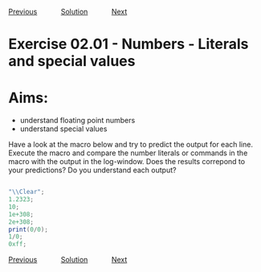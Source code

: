 [Previous](./ex01-04.md) &nbsp;&nbsp;&nbsp;&nbsp;&nbsp;&nbsp;&nbsp;&nbsp;&nbsp;&nbsp;     [Solution](../ans/ans02-01.md) &nbsp;&nbsp;&nbsp;&nbsp;&nbsp;&nbsp;&nbsp;&nbsp;&nbsp;&nbsp; [Next](./ex02-02.md)
# Exercise 02.01 - Numbers - Literals and special values

# Aims:  
- understand floating point numbers 
- understand special values

Have a look at the macro below and try to predict the output for 
each line.  Execute the macro and compare the number literals or commands 
in the macro with the output in the log-window.  Does the results
correpond to your predictions? Do you understand each output?

```java

"\\Clear";
1.2323;
10;
1e+308;
2e+308;
print(0/0);
1/0;
0xff;
```

[Previous](./ex01-04.md) &nbsp;&nbsp;&nbsp;&nbsp;&nbsp;&nbsp;&nbsp;&nbsp;&nbsp;&nbsp;     [Solution](../ans/ans02-01.md) &nbsp;&nbsp;&nbsp;&nbsp;&nbsp;&nbsp;&nbsp;&nbsp;&nbsp;&nbsp; [Next](./ex02-02.md)

